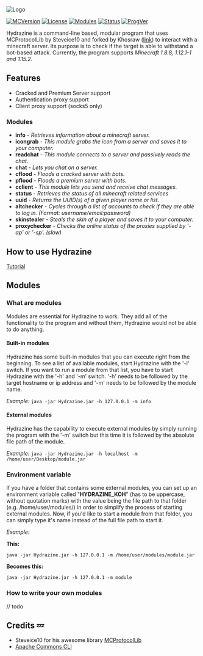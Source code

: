 ![Logo](http://i.imgur.com/mqn4TON.png)

[![MCVersion](https://img.shields.io/badge/Minecraft%20Version-1.8%2C%201.12%20%26%201.15-important)](https://minecraft.net)
[![License](https://img.shields.io/badge/License-MIT-green.svg)](https://opensource.org/licenses/mit-license.html)
[![Modules](https://img.shields.io/badge/Modules-11-yellow)](https://github.com/xTACTIXzZ/Hydrazine/wiki/Module-list)
[![Status](https://img.shields.io/badge/Status-Beta-red.svg)](http://i.investopedia.com/dimages/graphics/beta03.png)
[![ProgVer](https://img.shields.io/badge/Program%20version-1.1-blue.svg)](https://github.com/xTACTIXzZ/Hydrazine)



Hydrazine is a command-line based, modular program that uses MCProtocolLib by Steveice10 and forked by Khosraw ([link](https://github.com/Steveice10/MCProtocolLib)) to interact with a minecraft server. Its purpose is to check if the target is able to withstand a bot-based attack. Currently, the program supports *Minecraft 1.8.8, 1.12.1-1 and 1.15.2*.


## Features
- Cracked and Premium Server support
- Authentication proxy support
- Client proxy support (socks5 only)
### Modules
* **info** - *Retrieves information about a minecraft server.*
* **icongrab** - *This module grabs the icon from a server and saves it to your computer.*
* **readchat** - *This module connects to a server and passively reads the chat.*
* **chat** - *Lets you chat on a server.*
* **cflood** - *Floods a cracked server with bots.*
* **pflood** - *Floods a premium server with bots.*
* **cclient** - *This module lets you send and receive chat messages.*
* **status** - *Retrieves the status of all minecraft related services*
* **uuid** - *Returns the UUID(s) of a given player name or list.*
* **altchecker** - *Cycles through a list of accounts to check if they are able to log in. (Format: username/email:password)*
* **skinstealer** - *Steals the skin of a player and saves it to your computer.*
* **proxychecker** - *Checks the online status of the proxies supplied by '-ap' or '-sp'. (slow)*

## How to use Hydrazine
[Tutorial](https://github.com/xTACTIXzZ/Hydrazine/wiki/How-to-use-Hydrazine)

## Modules
### What are modules
Modules are essential for Hydrazine to work. They add all of the functionality to the program and without them, Hydrazine would not be able to do anything.

#### Built-in modules
Hydrazine has some built-in modules that you can execute right from the beginning. To see a list of available modules, start Hydrazine with the '-l' switch. If you want to run a module from that list, you have to start Hydrazine with the '-h' and '-m' switch. '-h' needs to be followed by the target hostname or ip address and '-m' needs to be followed by the module name.

*Example:* ```java -jar Hydrazine.jar -h 127.0.0.1 -m info```
#### External modules
Hydrazine has the capability to execute external modules by simply running the program with the '-m' switch but this time it is followed by the absolute file path of the module.

*Example:* ```java -jar Hydrazine.jar -h localhost -m /home/user/Desktop/module.jar```

### Environment variable
If you have a folder that contains some external modules, you can set up an environment variable called "**HYDRAZINE_KOH**" (has to be uppercase, without quotation marks) with the value being the file path to that folder (e.g. /home/user/modules/) in order to simplify the process of starting external modules. Now, if you'd like to start a module from that folder, you can simply type it's name instead of the full file path to start it.

*Example:*

**This:**

```java -jar Hydrazine.jar -h 127.0.0.1 -m /home/user/modules/module.jar```

**Becomes this:**

```java -jar Hydrazine.jar -h 127.0.0.1 -m module```

### How to write your own modules
// todo

## Credits :zzz:

* Steveice10 for his awesome library [MCProtocolLib](https://github.com/Steveice10/MCProtocolLib)
* [Apache Commons CLI](https://commons.apache.org/proper/commons-cli/)

